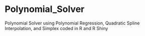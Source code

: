 # Polynomial_Solver
Polynomial Solver using Polynomial Regression, Quadratic Spline Interpolation, and Simplex coded in R and R Shiny
